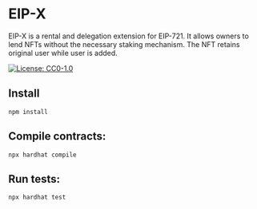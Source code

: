 # EIP-X

EIP-X is a rental and delegation extension for EIP-721. It allows owners to lend NFTs without the necessary staking mechanism. The NFT retains original user while user is added.

[![License: CC0-1.0](https://img.shields.io/badge/License-CC0-yellow.svg)](https://creativecommons.org/publicdomain/zero/1.0/)

## Install
```shell
npm install
```

## Compile contracts:
```shell
npx hardhat compile
```

## Run tests:
```shell
npx hardhat test
```
